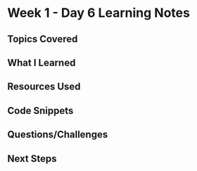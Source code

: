 # Week 1 - Day 6 Learning Notes

## Topics Covered

## What I Learned

## Resources Used

## Code Snippets

## Questions/Challenges

## Next Steps
